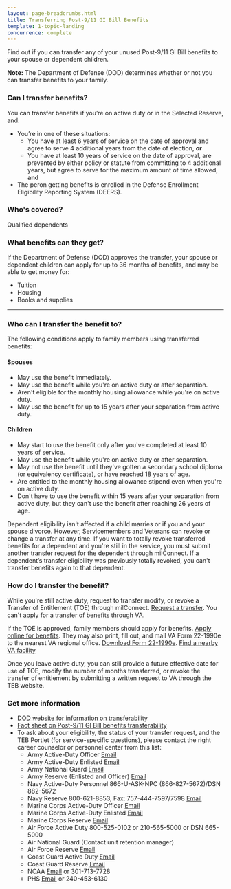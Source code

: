 ```yaml
---
layout: page-breadcrumbs.html
title: Transferring Post-9/11 GI Bill Benefits
template: 1-topic-landing
concurrence: complete
---
```


Find out if you can transfer any of your unused Post-9/11 GI Bill benefits to your spouse or dependent children.

**Note:** The Department of Defense (DOD) determines whether or not you can transfer benefits to your family.
<div class="call-out" markdown="1">

### Can I transfer benefits?
You can transfer benefits if you’re on active duty or in the Selected Reserve, and:
  - You’re in one of these situations:
     - You have at least 6 years of service on the date of approval and agree to serve 4 additional years from the date of election, **or**
     - You have at least 10 years of service on the date of approval, are prevented by either policy or statute from committing to 4 additional years, but agree to serve for the maximum amount of time allowed, **and**
  - The peron getting benefits is enrolled in the Defense Enrollment Eligibility Reporting System (DEERS).

### Who's covered?
Qualified dependents
</div>

### What benefits can they get?

If the Department of Defense (DOD) approves the transfer, your spouse or dependent children can apply for up to 36 months of benefits, and may be able to get money for: 

- Tuition
- Housing
- Books and supplies


------

### Who can I transfer the benefit to?

The following conditions apply to family members using transferred benefits:

#### Spouses

- May use the benefit immediately.
- May use the benefit while you're on active duty or after separation.
- Aren't eligible for the monthly housing allowance while you're on active duty.
- May use the benefit for up to 15 years after your separation from active duty.

#### Children

- May start to use the benefit only after you've completed at least 10 years of service.
- May use the benefit while you're on active duty or after separation.
- May not use the benefit until they've gotten a secondary school diploma (or equivalency certificate), or have reached 18 years of age.
- Are entitled to the monthly housing allowance stipend even when you're on active duty.
- Don't have to use the benefit within 15 years after your separation from active duty, but they can't use the benefit after reaching 26 years of age.


Dependent eligibility isn't affected if a child marries or if you and your spouse divorce. However, Servicemembers and Veterans can revoke or change a transfer at any time. If you want to totally revoke transferred benefits for a dependent and you're still in the service, you must submit another transfer request for the dependent through milConnect. If a dependent’s transfer eligibility was previously totally revoked, you can't transfer benefits again to that dependent.


### How do I transfer the benefit?

While you're still active duty, request to transfer modify, or revoke a Transfer of Entitlement (TOE) through milConnect. [Request a transfer](https://www.dmdc.osd.mil/milconnect/). You can't apply for a transfer of benefits through VA. 

If the TOE is approved, family members should apply for benefits. [Apply online for benefits](https://www.ebenefits.va.gov/ebenefits/vonapp). They may also print, fill out, and mail VA Form 22-1990e to the nearest VA regional office. [Download Form 22-1990e](http://www.vba.va.gov/pubs/forms/VBA-22-1990e-ARE.pdf). [Find a nearby VA facility](/facilities/)

Once you leave active duty, you can still provide a future effective date for use of TOE, modify the number of months transferred, or revoke the transfer of entitlement by submitting a written request to VA through the TEB website.


### Get more information 

- [DOD website for information on transferability](http://archive.defense.gov/Home/Features/2009/0409_gibill/)
- [Fact sheet on Post-9/11 GI Bill benefits transferability](http://www.benefits.va.gov/gibill/docs/factsheets/Transferability_Factsheet.pdf)
- To ask about your eligibility, the status of your transfer request, and the TEB Portlet (for service-specific questions), please contact the right career counselor or personnel center from this list:
  - Army Active-Duty Officer  [Email](mailto:usarmy.knox.hrc.mbx.tagd-post-911-gi-bill@mail.mil)
  - Army Active-Duty Enlisted  [Email](mailto:usarmy.knox.hrc.mbx.tagd-post-911-gi-bill@mail.mil)
  - Army National Guard  [Email](mailto:ng.robinson.ngb-arng-pec.mbx.arng-hrm-o-gi-bill-ch33@mail.mil)
  - Army Reserve (Enlisted and Officer)  [Email](mailto:usarmy.knox.hrc.mbx.tagd-post-911-gi-bill@mail.mil)
  - Navy Active-Duty Personnel  866-U-ASK-NPC (866-827-5672)/DSN 882-5672
  - Navy Reserve  800-621-8853, Fax: 757-444-7597/7598  [Email](mailto:cnrfc_post911gibill@navy.mil)
  - Marine Corps Active-Duty Officer  [Email](mailto:Angelo.Valadez@usmc.mil)
  - Marine Corps Active-Duty Enlisted  [Email](mailto:Michael.A.Peck@usmc.mil)
  - Marine Corps Reserve  [Email](mailto:smb_manpower.cmt@usmc.mil)
  - Air Force Active Duty  800-525-0102 or 210-565-5000 or DSN 665-5000
  - Air National Guard  (Contact unit retention manager)
  - Air Force Reserve  [Email](mailto:julia.williamson@us.af.mil)
  - Coast Guard Active Duty  [Email](mailto:reidus.stokes@uscg.mil)
  - Coast Guard Reserve  [Email](mailto:reserveVAeducation@uscg.mil)
  - NOAA  [Email](mailto:Gregory.Raymond@noaa.gov) or 301-713-7728
  - PHS  [Email](mailto:OCCOHelpdesk@hhs.gov) or 240-453-6130
